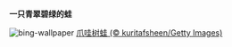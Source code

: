 
**一只青翠碧绿的蛙**

![bing-wallpaper](https://www.bing.com/th?id=OHR.FrogMonth_ZH-CN3874143397_1920x1080.jpg)
[爪哇树蛙 (© kuritafsheen/Getty Images)](https://www.bing.com/search?q=%E7%88%AA%E5%93%87%E6%A0%91%E8%9B%99&amp;form=hpcapt&amp;mkt=zh-cn)
  